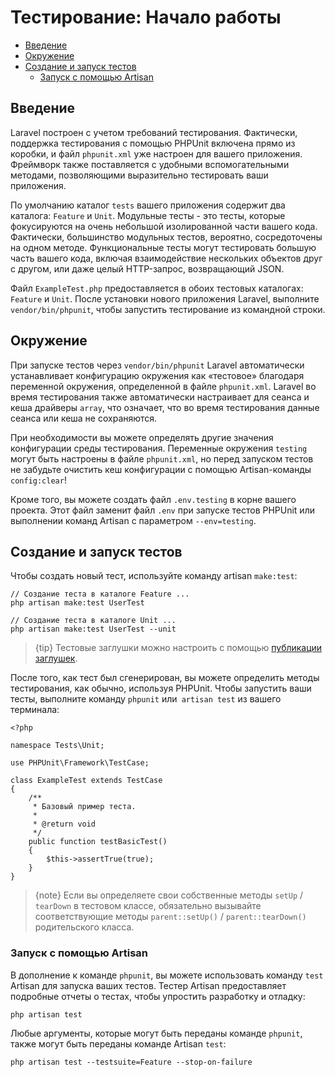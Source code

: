 # Тестирование: Начало работы

- [Введение](#introduction)
- [Окружение](#environment)
- [Создание и запуск тестов](#creating-and-running-tests)
    - [Запуск с помощью Artisan](#artisan-test-runner)

<a name="introduction"></a>
## Введение

Laravel построен с учетом требований тестирования. Фактически, поддержка тестирования с помощью PHPUnit включена прямо из коробки, и файл `phpunit.xml` уже настроен для вашего приложения. Фреймворк также поставляется с удобными вспомогательными методами, позволяющими выразительно тестировать ваши приложения.

По умолчанию каталог `tests` вашего приложения содержит два каталога: `Feature` и `Unit`. Модульные тесты - это тесты, которые фокусируются на очень небольшой изолированной части вашего кода. Фактически, большинство модульных тестов, вероятно, сосредоточены на одном методе. Функциональные тесты могут тестировать большую часть вашего кода, включая взаимодействие нескольких объектов друг с другом, или даже целый HTTP-запрос, возвращающий JSON.

Файл `ExampleTest.php` предоставляется в обоих тестовых каталогах: `Feature` и `Unit`. После установки нового приложения Laravel, выполните `vendor/bin/phpunit`, чтобы запустить тестирование из командной строки.

<a name="environment"></a>
## Окружение

При запуске тестов через `vendor/bin/phpunit` Laravel автоматически устанавливает конфигурацию окружения как «тестовое» благодаря переменной окружения, определенной в файле `phpunit.xml`. Laravel во время тестирования также автоматически настраивает для сеанса и кеша драйверы `array`, что означает, что во время тестирования данные сеанса или кеша не сохраняются.

При необходимости вы можете определять другие значения конфигурации среды тестирования. Переменные окружения `testing` могут быть настроены в файле `phpunit.xml`, но перед запуском тестов не забудьте очистить кеш конфигурации с помощью Artisan-команды `config:clear`!

Кроме того, вы можете создать файл `.env.testing` в корне вашего проекта. Этот файл заменит файл `.env` при запуске тестов PHPUnit или выполнении команд Artisan с параметром `--env=testing`.

<a name="creating-and-running-tests"></a>
## Создание и запуск тестов

Чтобы создать новый тест, используйте команду artisan `make:test`:

    // Создание теста в каталоге Feature ...
    php artisan make:test UserTest

    // Создание теста в каталоге Unit ...
    php artisan make:test UserTest --unit

> {tip} Тестовые заглушки можно настроить с помощью [публикации заглушек](artisan.md#stub-customization).

После того, как тест был сгенерирован, вы можете определить методы тестирования, как обычно, используя PHPUnit. Чтобы запустить ваши тесты, выполните команду `phpunit` или` artisan test` из вашего терминала:

    <?php

    namespace Tests\Unit;

    use PHPUnit\Framework\TestCase;

    class ExampleTest extends TestCase
    {
        /**
         * Базовый пример теста.
         *
         * @return void
         */
        public function testBasicTest()
        {
            $this->assertTrue(true);
        }
    }

> {note} Если вы определяете свои собственные методы `setUp` / `tearDown` в тестовом классе, обязательно вызывайте соответствующие методы `parent::setUp()` / `parent::tearDown()` родительского класса.

<a name="artisan-test-runner"></a>
### Запуск с помощью Artisan

В дополнение к команде `phpunit`, вы можете использовать команду `test` Artisan для запуска ваших тестов. Тестер Artisan предоставляет подробные отчеты о тестах, чтобы упростить разработку и отладку:

    php artisan test

Любые аргументы, которые могут быть переданы команде `phpunit`, также могут быть переданы команде Artisan `test`:

    php artisan test --testsuite=Feature --stop-on-failure
